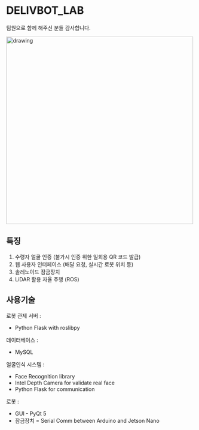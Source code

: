 # DELIVBOT_LAB

팀원으로 함께 해주신 분들 감사합니다.

<img src="https://github.com/pcs1265/DELIVBOT_LAB/assets/67962828/b97ce50a-0cb6-4b7b-9f8f-ef322545b270" alt="drawing" width="500"/>

## 특징
1. 수령자 얼굴 인증 (불가시 인증 위한 일회용 QR 코드 발급)
2. 웹 사용자 인터페이스 (배달 요청, 실시간 로봇 위치 등)
3. 솔레노이드 잠금장치
4. LiDAR 활용 자율 주행 (ROS)

## 사용기술
로봇 관제 서버 :
- Python Flask with roslibpy
    
데이터베이스 :
- MySQL
    
얼굴인식 시스템 :
- Face Recognition library
- Intel Depth Camera for validate real face
- Python Flask for communication

로봇 :
- GUI - PyQt 5
- 잠금장치 = Serial Comm between Arduino and Jetson Nano 
